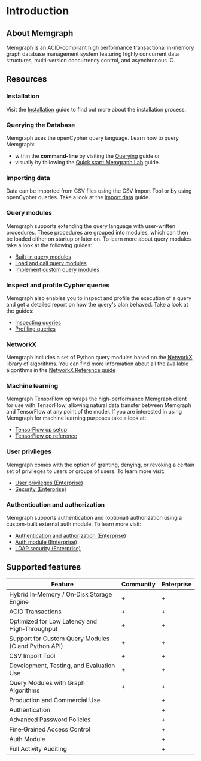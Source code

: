 # Introduction

## About Memgraph

Memgraph is an ACID-compliant high performance transactional in-memory graph
database management system featuring highly concurrent data structures,
multi-version concurrency control, and asynchronous IO.

## Resources

### Installation

Visit the [Installation](./getting_started/installation/installation.md) guide to find out more about the installation process.

### Querying the Database

Memgraph uses the openCypher query language. Learn how to query Memgraph:
* within the **command-line** by visiting the [Querying](./getting_started/querying/querying.md) guide or
* visually by following the [Quick start: Memgraph Lab](../../../lab/v1.2.0/quick-start.md) guide.

### Importing data

Data can be imported from CSV files using the CSV Import Tool or by using openCypher queries. 
Take a look at the [Import data](./database_functionalities/import-data.md) guide.

### Query modules

Memgraph supports extending the query language with user-written procedures. These procedures are grouped into modules, which can then be loaded either on startup or later on. 
To learn more about query modules take a look at the following guides:
* [Built-in query modules](./database_functionalities/query_modules/built-in-query-modules.md)
* [Load and call query modules](./database_functionalities/query_modules/load-call-query-modules.md)
* [Implement custom query modules](./database_functionalities/query_modules/implement-query-modules.md)

### Inspect and profile Cypher queries 

Memgraph also enables you to inspect and profile the execution of a query and get a detailed report 
on how the query's plan behaved. Take a look at the guides:
* [Inspecting queries](./database_functionalities/inspecting-queries.md)
* [Profiling queries](./database_functionalities/profiling-queries.md)

### NetworkX

Memgraph includes a set of Python query modules based on the [NetworkX](https://networkx.github.io/) library of algorithms.
You can find more information about all the available algorithms in the [NetworkX Reference guide](./reference_guide/networkx/networkx.md)

### Machine learning

Memgraph TensorFlow op wraps the high-performance Memgraph client for use with TensorFlow, 
allowing natural data transfer between Memgraph and TensorFlow at any point of the model.
If you are interested in using Memgraph for machine learning purposes  take a look at:
* [TensorFlow op setup](./database_functionalities/tensorflow-setup.md) 
* [TensorFlow op reference](./reference_guide/tensorflow.md)

### User privileges

Memgraph comes with the option of granting, denying, or revoking a certain set of privileges to users or groups of users.
To learn more visit:
* [User privileges (Enterprise)](./database_functionalities/manage-user-privileges.md)
* [Security (Enterprise)](reference_guide/security.md)

### Authentication and authorization

Memgraph supports authentication and (optional) authorization using a custom-built external auth module.
To learn more visit:
* [Authentication and authorization (Enterprise)](./database_functionalities/manage-users-using-ldap.md)
* [Auth module (Enterprise)](reference_guide/auth-module.md)
* [LDAP security (Enterprise)](reference_guide/ldap-security.md)

## Supported features

Feature                                               | Community | Enterprise
------------------------------------------------------|-----------|-----------
Hybrid In&#8209;Memory / On&#8209;Disk Storage Engine |     +     |     +
ACID Transactions                                     |     +     |     +
Optimized for Low Latency and High&#8209;Throughput   |     +     |     +
Support for Custom Query Modules (C and Python API)   |     +     |     +
CSV Import Tool                                       |     +     |     +
Development, Testing, and Evaluation Use              |     +     |     +
Query Modules with Graph Algorithms                   |     +     |     +
Production and Commercial Use                         |           |     +
Authentication                                        |           |     +
Advanced Password Policies                            |           |     +
Fine&#8209;Grained Access Control                     |           |     +
Auth Module                                           |           |     +
Full Activity Auditing                                |           |     +